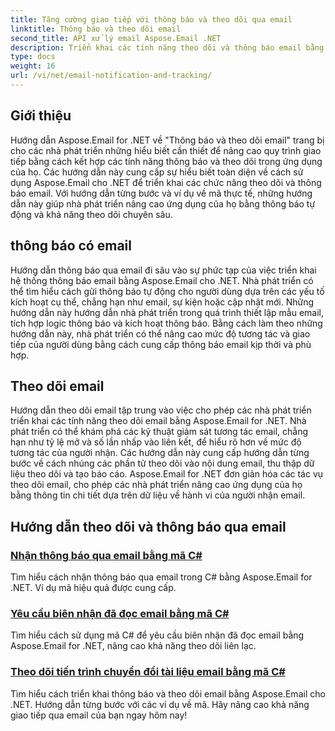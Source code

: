 ```yaml
---
title: Tăng cường giao tiếp với thông báo và theo dõi qua email
linktitle: Thông báo và theo dõi email
second_title: API xử lý email Aspose.Email .NET
description: Triển khai các tính năng theo dõi và thông báo email bằng cách sử dụng hướng dẫn Aspose.Email for .NET. Tự động hóa thông báo và hiểu rõ hơn về tương tác của người nhận email.
type: docs
weight: 16
url: /vi/net/email-notification-and-tracking/
---
```


## Giới thiệu

Hướng dẫn Aspose.Email for .NET về "Thông báo và theo dõi email" trang bị cho các nhà phát triển những hiểu biết cần thiết để nâng cao quy trình giao tiếp bằng cách kết hợp các tính năng thông báo và theo dõi trong ứng dụng của họ. Các hướng dẫn này cung cấp sự hiểu biết toàn diện về cách sử dụng Aspose.Email cho .NET để triển khai các chức năng theo dõi và thông báo email. Với hướng dẫn từng bước và ví dụ về mã thực tế, những hướng dẫn này giúp nhà phát triển nâng cao ứng dụng của họ bằng thông báo tự động và khả năng theo dõi chuyên sâu.

## thông báo có email

Hướng dẫn thông báo qua email đi sâu vào sự phức tạp của việc triển khai hệ thống thông báo email bằng Aspose.Email cho .NET. Nhà phát triển có thể tìm hiểu cách gửi thông báo tự động cho người dùng dựa trên các yếu tố kích hoạt cụ thể, chẳng hạn như email, sự kiện hoặc cập nhật mới. Những hướng dẫn này hướng dẫn nhà phát triển trong quá trình thiết lập mẫu email, tích hợp logic thông báo và kích hoạt thông báo. Bằng cách làm theo những hướng dẫn này, nhà phát triển có thể nâng cao mức độ tương tác và giao tiếp của người dùng bằng cách cung cấp thông báo email kịp thời và phù hợp.

## Theo dõi email

Hướng dẫn theo dõi email tập trung vào việc cho phép các nhà phát triển triển khai các tính năng theo dõi email bằng Aspose.Email for .NET. Nhà phát triển có thể khám phá các kỹ thuật giám sát tương tác email, chẳng hạn như tỷ lệ mở và số lần nhấp vào liên kết, để hiểu rõ hơn về mức độ tương tác của người nhận. Các hướng dẫn này cung cấp hướng dẫn từng bước về cách nhúng các phần tử theo dõi vào nội dung email, thu thập dữ liệu theo dõi và tạo báo cáo. Aspose.Email for .NET đơn giản hóa các tác vụ theo dõi email, cho phép các nhà phát triển nâng cao ứng dụng của họ bằng thông tin chi tiết dựa trên dữ liệu về hành vi của người nhận email.

## Hướng dẫn theo dõi và thông báo qua email
### [Nhận thông báo qua email bằng mã C#](./receiving-email-notifications-with-csharp-code/)
Tìm hiểu cách nhận thông báo qua email trong C# bằng Aspose.Email for .NET. Ví dụ mã hiệu quả được cung cấp.
### [Yêu cầu biên nhận đã đọc email bằng mã C#](./requesting-email-read-receipts-using-csharp-code/)
Tìm hiểu cách sử dụng mã C# để yêu cầu biên nhận đã đọc email bằng Aspose.Email for .NET, nâng cao khả năng theo dõi liên lạc.
### [Theo dõi tiến trình chuyển đổi tài liệu email bằng mã C#](./tracking-email-document-conversion-progress-with-csharp-code/)
Tìm hiểu cách triển khai thông báo và theo dõi email bằng Aspose.Email cho .NET. Hướng dẫn từng bước với các ví dụ về mã. Hãy nâng cao khả năng giao tiếp qua email của bạn ngay hôm nay!